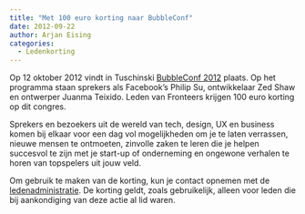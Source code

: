 ```yaml
---
title: "Met 100 euro korting naar BubbleConf"
date: 2012-09-22
author: Arjan Eising
categories: 
  - Ledenkorting
---
```

Op 12 oktober 2012 vindt in Tuschinski [BubbleConf 2012](http://www.bubbleconf.com/) plaats. Op het programma staan sprekers als Facebook’s Philip Su, ontwikkelaar Zed Shaw en ontwerper Juanma Teixido. Leden van Fronteers krijgen 100 euro korting op dit congres.

Sprekers en bezoekers uit de wereld van tech, design, UX en business komen bij elkaar voor een dag vol mogelijkheden om je te laten verrassen, nieuwe mensen te ontmoeten, zinvolle zaken te leren die je helpen succesvol te zijn met je start-up of onderneming en ongewone verhalen te horen van topspelers uit jouw veld.

Om gebruik te maken van de korting, kun je contact opnemen met de [ledenadministratie](/nl/vereniging/contact/). De korting geldt, zoals gebruikelijk, alleen voor leden die bij aankondiging van deze actie al lid waren.
